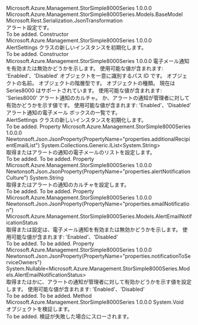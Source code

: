 <Type Name="AlertSettings" FullName="Microsoft.Azure.Management.StorSimple8000Series.Models.AlertSettings">
  <TypeSignature Language="C#" Value="public class AlertSettings : Microsoft.Azure.Management.StorSimple8000Series.Models.BaseModel" />
  <TypeSignature Language="ILAsm" Value=".class public auto ansi beforefieldinit AlertSettings extends Microsoft.Azure.Management.StorSimple8000Series.Models.BaseModel" />
  <TypeSignature Language="DocId" Value="T:Microsoft.Azure.Management.StorSimple8000Series.Models.AlertSettings" />
  <TypeSignature Language="VB.NET" Value="Public Class AlertSettings&#xA;Inherits BaseModel" />
  <TypeSignature Language="F#" Value="type AlertSettings = class&#xA;    inherit BaseModel" />
  <AssemblyInfo>
    <AssemblyName>Microsoft.Azure.Management.StorSimple8000Series</AssemblyName>
    <AssemblyVersion>1.0.0.0</AssemblyVersion>
  </AssemblyInfo>
  <Base>
    <BaseTypeName>Microsoft.Azure.Management.StorSimple8000Series.Models.BaseModel</BaseTypeName>
  </Base>
  <Interfaces />
  <Attributes>
    <Attribute>
      <AttributeName>Microsoft.Rest.Serialization.JsonTransformation</AttributeName>
    </Attribute>
  </Attributes>
  <Docs>
    <summary>
            アラート設定です。
            </summary>
    <remarks>To be added.</remarks>
  </Docs>
  <Members>
    <Member MemberName=".ctor">
      <MemberSignature Language="C#" Value="public AlertSettings ();" />
      <MemberSignature Language="ILAsm" Value=".method public hidebysig specialname rtspecialname instance void .ctor() cil managed" />
      <MemberSignature Language="DocId" Value="M:Microsoft.Azure.Management.StorSimple8000Series.Models.AlertSettings.#ctor" />
      <MemberSignature Language="VB.NET" Value="Public Sub New ()" />
      <MemberType>Constructor</MemberType>
      <AssemblyInfo>
        <AssemblyName>Microsoft.Azure.Management.StorSimple8000Series</AssemblyName>
        <AssemblyVersion>1.0.0.0</AssemblyVersion>
      </AssemblyInfo>
      <Parameters />
      <Docs>
        <summary>
            AlertSettings クラスの新しいインスタンスを初期化します。
            </summary>
        <remarks>To be added.</remarks>
      </Docs>
    </Member>
    <Member MemberName=".ctor">
      <MemberSignature Language="C#" Value="public AlertSettings (Microsoft.Azure.Management.StorSimple8000Series.Models.AlertEmailNotificationStatus emailNotification, string id = null, string name = null, string type = null, Nullable&lt;Microsoft.Azure.Management.StorSimple8000Series.Models.Kind&gt; kind = null, string alertNotificationCulture = null, Nullable&lt;Microsoft.Azure.Management.StorSimple8000Series.Models.AlertEmailNotificationStatus&gt; notificationToServiceOwners = null, System.Collections.Generic.IList&lt;string&gt; additionalRecipientEmailList = null);" />
      <MemberSignature Language="ILAsm" Value=".method public hidebysig specialname rtspecialname instance void .ctor(valuetype Microsoft.Azure.Management.StorSimple8000Series.Models.AlertEmailNotificationStatus emailNotification, string id, string name, string type, valuetype System.Nullable`1&lt;valuetype Microsoft.Azure.Management.StorSimple8000Series.Models.Kind&gt; kind, string alertNotificationCulture, valuetype System.Nullable`1&lt;valuetype Microsoft.Azure.Management.StorSimple8000Series.Models.AlertEmailNotificationStatus&gt; notificationToServiceOwners, class System.Collections.Generic.IList`1&lt;string&gt; additionalRecipientEmailList) cil managed" />
      <MemberSignature Language="DocId" Value="M:Microsoft.Azure.Management.StorSimple8000Series.Models.AlertSettings.#ctor(Microsoft.Azure.Management.StorSimple8000Series.Models.AlertEmailNotificationStatus,System.String,System.String,System.String,System.Nullable{Microsoft.Azure.Management.StorSimple8000Series.Models.Kind},System.String,System.Nullable{Microsoft.Azure.Management.StorSimple8000Series.Models.AlertEmailNotificationStatus},System.Collections.Generic.IList{System.String})" />
      <MemberSignature Language="VB.NET" Value="Public Sub New (emailNotification As AlertEmailNotificationStatus, Optional id As String = null, Optional name As String = null, Optional type As String = null, Optional kind As Nullable(Of Kind) = null, Optional alertNotificationCulture As String = null, Optional notificationToServiceOwners As Nullable(Of AlertEmailNotificationStatus) = null, Optional additionalRecipientEmailList As IList(Of String) = null)" />
      <MemberSignature Language="F#" Value="new Microsoft.Azure.Management.StorSimple8000Series.Models.AlertSettings : Microsoft.Azure.Management.StorSimple8000Series.Models.AlertEmailNotificationStatus * string * string * string * Nullable&lt;Microsoft.Azure.Management.StorSimple8000Series.Models.Kind&gt; * string * Nullable&lt;Microsoft.Azure.Management.StorSimple8000Series.Models.AlertEmailNotificationStatus&gt; * System.Collections.Generic.IList&lt;string&gt; -&gt; Microsoft.Azure.Management.StorSimple8000Series.Models.AlertSettings" Usage="new Microsoft.Azure.Management.StorSimple8000Series.Models.AlertSettings (emailNotification, id, name, type, kind, alertNotificationCulture, notificationToServiceOwners, additionalRecipientEmailList)" />
      <MemberType>Constructor</MemberType>
      <AssemblyInfo>
        <AssemblyName>Microsoft.Azure.Management.StorSimple8000Series</AssemblyName>
        <AssemblyVersion>1.0.0.0</AssemblyVersion>
      </AssemblyInfo>
      <Parameters>
        <Parameter Name="emailNotification" Type="Microsoft.Azure.Management.StorSimple8000Series.Models.AlertEmailNotificationStatus" />
        <Parameter Name="id" Type="System.String" />
        <Parameter Name="name" Type="System.String" />
        <Parameter Name="type" Type="System.String" />
        <Parameter Name="kind" Type="System.Nullable&lt;Microsoft.Azure.Management.StorSimple8000Series.Models.Kind&gt;" />
        <Parameter Name="alertNotificationCulture" Type="System.String" />
        <Parameter Name="notificationToServiceOwners" Type="System.Nullable&lt;Microsoft.Azure.Management.StorSimple8000Series.Models.AlertEmailNotificationStatus&gt;" />
        <Parameter Name="additionalRecipientEmailList" Type="System.Collections.Generic.IList&lt;System.String&gt;" />
      </Parameters>
      <Docs>
        <param name="emailNotification">電子メール通知を有効または無効かどうかを示します。 使用可能な値が含まれます: 'Enabled'、'Disabled'</param>
        <param name="id">オブジェクトを一意に識別するパス ID です。</param>
        <param name="name">オブジェクトの名前。</param>
        <param name="type">オブジェクトの階層型です。</param>
        <param name="kind">オブジェクトの種類。 現在は Series8000 はサポートされています。 使用可能な値が含まれます: 'Series8000'</param>
        <param name="alertNotificationCulture">アラート通知のカルチャ。</param>
        <param name="notificationToServiceOwners">か、アラートの通知が管理者に対して有効かどうかを示す値です。 使用可能な値が含まれます: 'Enabled'、'Disabled'</param>
        <param name="additionalRecipientEmailList">アラート通知の電子メール ボックスの一覧です。</param>
        <summary>
            AlertSettings クラスの新しいインスタンスを初期化します。
            </summary>
        <remarks>To be added.</remarks>
      </Docs>
    </Member>
    <Member MemberName="AdditionalRecipientEmailList">
      <MemberSignature Language="C#" Value="public System.Collections.Generic.IList&lt;string&gt; AdditionalRecipientEmailList { get; set; }" />
      <MemberSignature Language="ILAsm" Value=".property instance class System.Collections.Generic.IList`1&lt;string&gt; AdditionalRecipientEmailList" />
      <MemberSignature Language="DocId" Value="P:Microsoft.Azure.Management.StorSimple8000Series.Models.AlertSettings.AdditionalRecipientEmailList" />
      <MemberSignature Language="VB.NET" Value="Public Property AdditionalRecipientEmailList As IList(Of String)" />
      <MemberSignature Language="F#" Value="member this.AdditionalRecipientEmailList : System.Collections.Generic.IList&lt;string&gt; with get, set" Usage="Microsoft.Azure.Management.StorSimple8000Series.Models.AlertSettings.AdditionalRecipientEmailList" />
      <MemberType>Property</MemberType>
      <AssemblyInfo>
        <AssemblyName>Microsoft.Azure.Management.StorSimple8000Series</AssemblyName>
        <AssemblyVersion>1.0.0.0</AssemblyVersion>
      </AssemblyInfo>
      <Attributes>
        <Attribute>
          <AttributeName>Newtonsoft.Json.JsonProperty(PropertyName="properties.additionalRecipientEmailList")</AttributeName>
        </Attribute>
      </Attributes>
      <ReturnValue>
        <ReturnType>System.Collections.Generic.IList&lt;System.String&gt;</ReturnType>
      </ReturnValue>
      <Docs>
        <summary>
            取得またはアラートの通知の電子メールのリストを設定します。
            </summary>
        <value>To be added.</value>
        <remarks>To be added.</remarks>
      </Docs>
    </Member>
    <Member MemberName="AlertNotificationCulture">
      <MemberSignature Language="C#" Value="public string AlertNotificationCulture { get; set; }" />
      <MemberSignature Language="ILAsm" Value=".property instance string AlertNotificationCulture" />
      <MemberSignature Language="DocId" Value="P:Microsoft.Azure.Management.StorSimple8000Series.Models.AlertSettings.AlertNotificationCulture" />
      <MemberSignature Language="VB.NET" Value="Public Property AlertNotificationCulture As String" />
      <MemberSignature Language="F#" Value="member this.AlertNotificationCulture : string with get, set" Usage="Microsoft.Azure.Management.StorSimple8000Series.Models.AlertSettings.AlertNotificationCulture" />
      <MemberType>Property</MemberType>
      <AssemblyInfo>
        <AssemblyName>Microsoft.Azure.Management.StorSimple8000Series</AssemblyName>
        <AssemblyVersion>1.0.0.0</AssemblyVersion>
      </AssemblyInfo>
      <Attributes>
        <Attribute>
          <AttributeName>Newtonsoft.Json.JsonProperty(PropertyName="properties.alertNotificationCulture")</AttributeName>
        </Attribute>
      </Attributes>
      <ReturnValue>
        <ReturnType>System.String</ReturnType>
      </ReturnValue>
      <Docs>
        <summary>
            取得またはアラートの通知のカルチャを設定します。
            </summary>
        <value>To be added.</value>
        <remarks>To be added.</remarks>
      </Docs>
    </Member>
    <Member MemberName="EmailNotification">
      <MemberSignature Language="C#" Value="public Microsoft.Azure.Management.StorSimple8000Series.Models.AlertEmailNotificationStatus EmailNotification { get; set; }" />
      <MemberSignature Language="ILAsm" Value=".property instance valuetype Microsoft.Azure.Management.StorSimple8000Series.Models.AlertEmailNotificationStatus EmailNotification" />
      <MemberSignature Language="DocId" Value="P:Microsoft.Azure.Management.StorSimple8000Series.Models.AlertSettings.EmailNotification" />
      <MemberSignature Language="VB.NET" Value="Public Property EmailNotification As AlertEmailNotificationStatus" />
      <MemberSignature Language="F#" Value="member this.EmailNotification : Microsoft.Azure.Management.StorSimple8000Series.Models.AlertEmailNotificationStatus with get, set" Usage="Microsoft.Azure.Management.StorSimple8000Series.Models.AlertSettings.EmailNotification" />
      <MemberType>Property</MemberType>
      <AssemblyInfo>
        <AssemblyName>Microsoft.Azure.Management.StorSimple8000Series</AssemblyName>
        <AssemblyVersion>1.0.0.0</AssemblyVersion>
      </AssemblyInfo>
      <Attributes>
        <Attribute>
          <AttributeName>Newtonsoft.Json.JsonProperty(PropertyName="properties.emailNotification")</AttributeName>
        </Attribute>
      </Attributes>
      <ReturnValue>
        <ReturnType>Microsoft.Azure.Management.StorSimple8000Series.Models.AlertEmailNotificationStatus</ReturnType>
      </ReturnValue>
      <Docs>
        <summary>
            取得または設定は、電子メール通知を有効または無効かどうかを示します。
            使用可能な値が含まれます: 'Enabled'、'Disabled'
            </summary>
        <value>To be added.</value>
        <remarks>To be added.</remarks>
      </Docs>
    </Member>
    <Member MemberName="NotificationToServiceOwners">
      <MemberSignature Language="C#" Value="public Nullable&lt;Microsoft.Azure.Management.StorSimple8000Series.Models.AlertEmailNotificationStatus&gt; NotificationToServiceOwners { get; set; }" />
      <MemberSignature Language="ILAsm" Value=".property instance valuetype System.Nullable`1&lt;valuetype Microsoft.Azure.Management.StorSimple8000Series.Models.AlertEmailNotificationStatus&gt; NotificationToServiceOwners" />
      <MemberSignature Language="DocId" Value="P:Microsoft.Azure.Management.StorSimple8000Series.Models.AlertSettings.NotificationToServiceOwners" />
      <MemberSignature Language="VB.NET" Value="Public Property NotificationToServiceOwners As Nullable(Of AlertEmailNotificationStatus)" />
      <MemberSignature Language="F#" Value="member this.NotificationToServiceOwners : Nullable&lt;Microsoft.Azure.Management.StorSimple8000Series.Models.AlertEmailNotificationStatus&gt; with get, set" Usage="Microsoft.Azure.Management.StorSimple8000Series.Models.AlertSettings.NotificationToServiceOwners" />
      <MemberType>Property</MemberType>
      <AssemblyInfo>
        <AssemblyName>Microsoft.Azure.Management.StorSimple8000Series</AssemblyName>
        <AssemblyVersion>1.0.0.0</AssemblyVersion>
      </AssemblyInfo>
      <Attributes>
        <Attribute>
          <AttributeName>Newtonsoft.Json.JsonProperty(PropertyName="properties.notificationToServiceOwners")</AttributeName>
        </Attribute>
      </Attributes>
      <ReturnValue>
        <ReturnType>System.Nullable&lt;Microsoft.Azure.Management.StorSimple8000Series.Models.AlertEmailNotificationStatus&gt;</ReturnType>
      </ReturnValue>
      <Docs>
        <summary>
            取得またはかに、アラートの通知が管理者に対して有効かどうかを示す値を設定します。 使用可能な値が含まれます: 'Enabled'、'Disabled'
            </summary>
        <value>To be added.</value>
        <remarks>To be added.</remarks>
      </Docs>
    </Member>
    <Member MemberName="Validate">
      <MemberSignature Language="C#" Value="public virtual void Validate ();" />
      <MemberSignature Language="ILAsm" Value=".method public hidebysig newslot virtual instance void Validate() cil managed" />
      <MemberSignature Language="DocId" Value="M:Microsoft.Azure.Management.StorSimple8000Series.Models.AlertSettings.Validate" />
      <MemberSignature Language="VB.NET" Value="Public Overridable Sub Validate ()" />
      <MemberSignature Language="F#" Value="abstract member Validate : unit -&gt; unit&#xA;override this.Validate : unit -&gt; unit" Usage="alertSettings.Validate " />
      <MemberType>Method</MemberType>
      <AssemblyInfo>
        <AssemblyName>Microsoft.Azure.Management.StorSimple8000Series</AssemblyName>
        <AssemblyVersion>1.0.0.0</AssemblyVersion>
      </AssemblyInfo>
      <ReturnValue>
        <ReturnType>System.Void</ReturnType>
      </ReturnValue>
      <Parameters />
      <Docs>
        <summary>
            オブジェクトを検証します。
            </summary>
        <remarks>To be added.</remarks>
        <exception cref="T:Microsoft.Rest.ValidationException">
            検証が失敗した場合にスローされます。
            </exception>
      </Docs>
    </Member>
  </Members>
</Type>